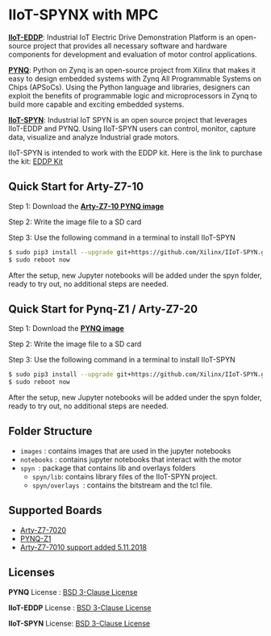 # IIoT-SPYNX with MPC

[**IIoT-EDDP**](https://github.com/Xilinx/IIoT-EDDP): Industrial IoT Electric Drive Demonstration Platform is an open-source project that provides all necessary software and hardware components for development and evaluation of motor control applications. 

[**PYNQ**](https://github.com/Xilinx/PYNQ): Python on Zynq is an open-source project from Xilinx that makes it easy to design embedded systems with Zynq All Programmable Systems on Chips (APSoCs). Using the Python language and libraries, designers can exploit the benefits of programmable logic and microprocessors in Zynq to build more capable and exciting embedded systems. 

[**IIoT-SPYN**](https://github.com/Xilinx/IIoT-SPYN): Industrial IoT SPYN is an open source project that leverages  IIoT-EDDP and PYNQ. Using IIoT-SPYN users can control, monitor, capture data, visualize and analyze Industrial grade motors. 

IIoT-SPYN is intended to work with the EDDP kit. Here is the link to purchase the kit: [EDDP Kit](https://shop.trenz-electronic.de/en/TEC0053-04-K1-EDDP-Motor-Control-Kit-with-Motor-Power-Supplies?c=476)



## Quick Start for Arty-Z7-10

Step 1: Download the [**Arty-Z7-10 PYNQ image**](https://drive.google.com/drive/folders/1QwQBFW3YcKsnjlDYQUoqu60ja4jyn9-2?usp=sharing)

Step 2: Write the image file to a SD card

Step 3: Use the following command in a terminal to install IIoT-SPYN

```bash
$ sudo pip3 install --upgrade git+https://github.com/Xilinx/IIoT-SPYN.git
$ sudo reboot now
```

After the setup, new Jupyter notebooks will be added under the spyn folder, ready to try out, no additional steps are needed.

## Quick Start for Pynq-Z1 / Arty-Z7-20

Step 1: Download the [**PYNQ image**](http://files.digilent.com/Products/PYNQ/pynq_z1_v2.1.img.zip)

Step 2: Write the image file to a SD card

Step 3: Use the following command in a terminal to install IIoT-SPYN

```bash
$ sudo pip3 install --upgrade git+https://github.com/Xilinx/IIoT-SPYN.git
$ sudo reboot now
```

After the setup, new Jupyter notebooks will be added under the spyn folder, ready to try out, no additional steps are needed.


## Folder Structure

- `images` : contains images that are used in the jupyter notebooks
- `notebooks` : contains jupyter notebooks that interact with the motor
- `spyn `: package that contains lib and overlays folders
  - `spyn/lib`: contains library files of the IIoT-SPYN project. 
  - `spyn/overlays `: contains the bitstream and the tcl file. 



## Supported Boards

- [Arty-Z7-7020](https://store.digilentinc.com/arty-z7-apsoc-zynq-7000-development-board-for-makers-and-hobbyists/)
- [PYNQ-Z1](https://store.digilentinc.com/pynq-z1-python-productivity-for-zynq/)
- [Arty-Z7-7010 support added 5.11.2018](https://store.digilentinc.com/arty-z7-apsoc-zynq-7000-development-board-for-makers-and-hobbyists/)



## Licenses

**PYNQ** License : [BSD 3-Clause License](https://github.com/Xilinx/PYNQ/blob/master/LICENSE)

**IIoT-EDDP** License : [BSD 3-Clause License](https://github.com/Xilinx/IIoT-EDDP/blob/master/LICENSE.txt)

**IIoT-SPYN** License: [BSD 3-Clause License](https://github.com/Xilinx/IIoT-SPYN/blob/master/LICENSE)
